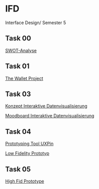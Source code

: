 # IFD
Interface Design/ Semester 5



<h2 id="task-00">Task 00</h2>

<p><a href="https://github.com/LeonieSchwall/IFD/blob/main/SWOT%20Analyse-Leonie%20Schwall.pdf" target="_blank">SWOT-Analyse</a></p>

<h2 id="task-001">Task 01</h2>

<p><a href="https://github.com/LeonieSchwall/IFD/blob/main/TheWalletProject-LeonieSchwall.pdf" target="_blank">The Wallet Project</a></p>

<h2 id="task-03">Task 03</h2>

<p><a href="https://github.com/LeonieSchwall/IFD/blob/main/03 Konzept Infografik.pdf" target="_blank">Konzept Interaktive Datenvisualisierung</a></p>

<p><a href="https://github.com/LeonieSchwall/IFD/blob/main/03.2 Moodboard Interaktive Datenvisualisierung.pdf" target="_blank">Moodboard Interaktive Datenvisualisierung</a></p>

<h2 id="task-04">Task 04</h2>

<p><a href="https://github.com/LeonieSchwall/IFD/blob/main/UXPin_von_Leonie_Schwall.pdf" target="_blank">Prototyping Tool UXPin</a></p>

<p><a href="https://github.com/LeonieSchwall/IFD/blob/main/Low Fidelity Prototyping.pdf" target="_blank">Low Fidelity Prototyp</a></p>

<h2 id="task-04">Task 05</h2>

<p><a href="https://xd.adobe.com/view/d6740c49-a912-4eeb-a239-1f333dc68ac3-8327/" target="_blank">High Fid Prototype</a></p>
